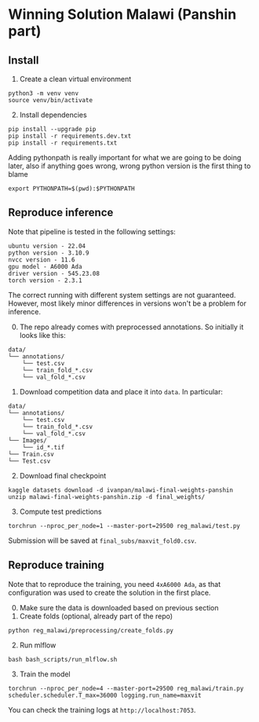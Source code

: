 # Winning Solution Malawi (Panshin part)

## Install 
1. Create a clean virtual environment

```
python3 -m venv venv
source venv/bin/activate
```

2. Install dependencies

```
pip install --upgrade pip
pip install -r requirements.dev.txt
pip install -r requirements.txt
```

Adding pythonpath is really important for what we are going to be doing later, also if anything goes wrong, wrong python version is the first thing to blame
```
export PYTHONPATH=$(pwd):$PYTHONPATH
```

## Reproduce inference
Note that pipeline is tested in the following settings:
```
ubuntu version - 22.04
python version - 3.10.9
nvcc version - 11.6
gpu model - A6000 Ada
driver version - 545.23.08
torch version - 2.3.1
```

The correct running with different system settings are not guaranteed. However, most likely minor differences in versions won't be a problem for inference.

0. The repo already comes with preprocessed annotations. So initially it looks like this:
```
data/
└── annotations/
    └── test.csv
    └── train_fold_*.csv
    └── val_fold_*.csv
```
1. Download competition data and place it into `data`. In particular:
```
data/
└── annotations/
    └── test.csv
    └── train_fold_*.csv
    └── val_fold_*.csv
└── Images/
    └── id_*.tif
└── Train.csv
└── Test.csv
```
2. Download final checkpoint 
```
kaggle datasets download -d ivanpan/malawi-final-weights-panshin
unzip malawi-final-weights-panshin.zip -d final_weights/
```

3. Compute test predictions 
```
torchrun --nproc_per_node=1 --master-port=29500 reg_malawi/test.py
```
Submission will be saved at `final_subs/maxvit_fold0.csv`.

## Reproduce training
Note that to reproduce the training, you need `4xA6000 Ada`, as that configuration was used to create the solution in the first place.

0. Make sure the data is downloaded based on previous section 
1. Create folds (optional, already part of the repo)
```
python reg_malawi/preprocessing/create_folds.py
```
2. Run mlflow 
```
bash bash_scripts/run_mlflow.sh
```
3. Train the model
```
torchrun --nproc_per_node=4 --master-port=29500 reg_malawi/train.py scheduler.scheduler.T_max=36000 logging.run_name=maxvit 
```
You can check the training logs at `http://localhost:7053`. 
